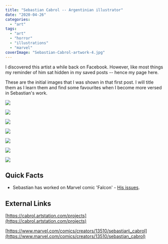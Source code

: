 ```yaml
---
title: "Sebastian Cabrol -- Argentinian illustrator"
date: "2020-04-26"
categories: 
  - "art"
tags: 
  - "art"
  - "horror"
  - "illustrations"
  - "marvel"
coverImage: "Sebastian-Cabrol-artwork-4.jpg"
---
```


I discovered this artist a while back on Facebook. However, like most things my reminder of him sat hidden in my saved posts -- hence my page here.

These are the initial images that I was shown in that first post. I will title them as I learn them and find some favourites when I become more versed in Sebastian's work.

[![](images/Sebastian-Cabrol-artwork-7.jpg)](https://davidpeach.co.uk/wp-content/uploads/2023/04/Sebastian-Cabrol-artwork-7.jpg)

[![](images/Sebastian-Cabrol-artwork-6.jpg)](https://davidpeach.co.uk/wp-content/uploads/2023/04/Sebastian-Cabrol-artwork-6.jpg)

[![](images/Sebastian-Cabrol-artwork-5.jpg)](https://davidpeach.co.uk/wp-content/uploads/2023/04/Sebastian-Cabrol-artwork-5.jpg)

[![](images/Sebastian-Cabrol-artwork-4.jpg)](https://davidpeach.co.uk/wp-content/uploads/2023/04/Sebastian-Cabrol-artwork-4.jpg)

[![](images/Sebastian-Cabrol-artwork-3.jpg)](https://davidpeach.co.uk/wp-content/uploads/2023/04/Sebastian-Cabrol-artwork-3.jpg)

[![](images/Sebastian-Cabrol-artwork-2.jpg)](https://davidpeach.co.uk/wp-content/uploads/2023/04/Sebastian-Cabrol-artwork-2.jpg)

[![](images/Sebastian-Cabrol-artwork-1.jpg)](https://davidpeach.co.uk/wp-content/uploads/2023/04/Sebastian-Cabrol-artwork-1.jpg)

## Quick Facts

- Sebastian has worked on Marvel comic 'Falcon' - [His issues](https://www.marvel.com/comics/creators/13510/sebastian_cabrol).

## External Links

[https://cabrol.artstation.com/projects](https://cabrol.artstation.com/projects)

[https://www.marvel.com/comics/creators/13510/sebastian\_cabrol](https://www.marvel.com/comics/creators/13510/sebastian_cabrol)
